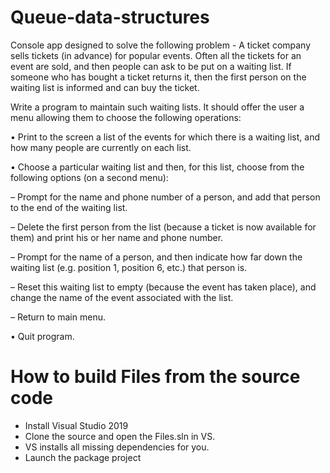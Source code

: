 # Queue-data-structures
Console app designed to solve the following problem - A ticket company sells tickets (in advance) for popular events. Often all the tickets for
an event are sold, and then people can ask to be put on a waiting list. If someone who
has bought a ticket returns it, then the first person on the waiting list is informed and
can buy the ticket.

Write a program to maintain such waiting lists. It should offer the user a menu allowing
them to choose the following operations:<br>

• Print to the screen a list of the events for which there is a waiting list, and how
many people are currently on each list.

• Choose a particular waiting list and then, for this list, choose from the following
options (on a second menu):

– Prompt for the name and phone number of a person, and add that person to
the end of the waiting list.

– Delete the first person from the list (because a ticket is now available for them)
and print his or her name and phone number.

– Prompt for the name of a person, and then indicate how far down the waiting
list (e.g. position 1, position 6, etc.) that person is.

– Reset this waiting list to empty (because the event has taken place), and change
the name of the event associated with the list.

– Return to main menu.

• Quit program.

# How to build Files from the source code
- Install Visual Studio 2019
- Clone the source and open the Files.sln in VS.
- VS installs all missing dependencies for you.
- Launch the package project


